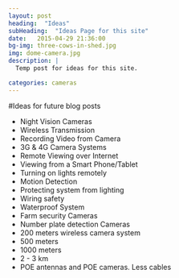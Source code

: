 ```yaml
---
layout: post
heading:  "Ideas"
subHeading:  "Ideas Page for this site"
date:   2015-04-29 21:36:00
bg-img: three-cows-in-shed.jpg
img: dome-camera.jpg
description: |
  Temp post for ideas for this site.

categories: cameras
---
```


#Ideas for future blog posts

- Night Vision Cameras
- Wireless Transmission
- Recording Video from Camera
- 3G & 4G Camera Systems
- Remote Viewing over Internet
- Viewing from a Smart Phone/Tablet
- Turning on lights remotely
- Motion Detection
- Protecting system from lighting
- Wiring safety
- Waterproof System
- Farm security Cameras
- Number plate detection Cameras
- 200 meters wireless camera system
- 500 meters
- 1000 meters
- 2 - 3 km
- POE antennas and POE cameras. Less cables 
